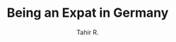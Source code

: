 ---
layout: post
title:  "Being an Expat in Germany"
author:  "Tahir R."
image: /assets/images/being-an-expat-in-germany.png
time: 1
categories: [travel]
tags: [germany, adventure, expat]
---